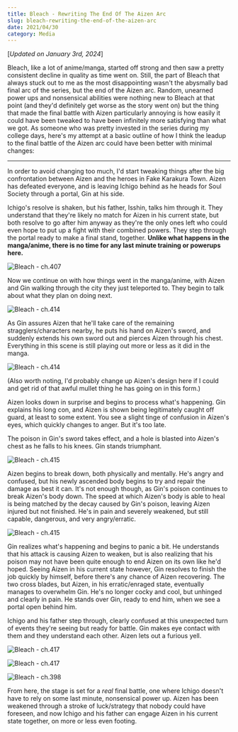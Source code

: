 ```yaml
---
title: Bleach - Rewriting The End Of The Aizen Arc
slug: bleach-rewriting-the-end-of-the-aizen-arc
date: 2021/04/30
category: Media
---
```


[*Updated on January 3rd, 2024*]

Bleach, like a lot of anime/manga, started off strong and  then saw a pretty consistent decline in quality as time went on. Still, the part of Bleach that always stuck out to me as the most disappointing wasn't the abysmally bad final arc of the series, but the end of the Aizen arc. Random, unearned power ups and nonsensical abilities were nothing new to Bleach at that point (and they'd definitely get worse as the story went on) but the thing that made the final battle with Aizen particularly annoying is how easily it could have been tweaked to have been infinitely more satisfying than what we got. As someone who was pretty invested in the series during my college days, here's my attempt at a basic outline of how I think the leadup to the final battle of the Aizen arc could have been better with minimal changes: 

---

In order to avoid changing too much, I'd start tweaking things after the big confrontation between Aizen and the heroes in Fake Karakura Town. Aizen has defeated everyone, and is leaving Ichigo behind as he heads for Soul Society through a portal, Gin at his side. 

Ichigo's resolve is shaken, but his father, Isshin, talks him through it. They understand that they're likely no match for Aizen in his current state, but both resolve to go after him anyway as they're the only ones left who could even hope to put up a fight with their combined powers. They step through the portal ready to make a final stand, together. **Unlike what happens in the manga/anime, there is no time for any last minute training or powerups here.**

![Bleach - ch.407](./images/bleach1-ch407.png)

Now we continue on with how things went in the manga/anime, with Aizen and Gin walking through the city they just teleported to. They begin to talk about what they plan on doing next. 

![Bleach - ch.414 ](./images/bleach2-ch414.png)

As Gin assures Aizen that he'll take care of the remaining stragglers/characters nearby, he puts his hand on Aizen's sword, and suddenly extends his own sword out and pierces Aizen through his chest. Everything in this scene is still playing out more or less as it did in the manga.

![Bleach - ch.414](./images/bleach3-ch414.png)

(Also worth noting, I'd probably change up Aizen's design here if I could and get rid of that awful mullet thing he has going on in this form.)

Aizen looks down in surprise and begins to process what's happening. Gin explains his long con, and Aizen is shown being legitimately caught off guard, at least to some extent. You see a slight tinge of confusion in Aizen's eyes, which quickly changes to anger. But it's too late. 

The poison in Gin's sword takes effect, and a hole is blasted into Aizen's chest as he falls to his knees. Gin stands triumphant. 

![Bleach - ch.415](./images/bleach4-ch415.png)

Aizen begins to break down, both physically and mentally. He's angry and confused, but his newly ascended body begins to try and repair the damage as best it can. It's not enough though, as Gin's poison continues to break Aizen's body down. The speed at which Aizen's body is able to heal is being matched by the decay caused by Gin's poison, leaving Aizen injured but not finished. He's in pain and severely weakened, but still capable, dangerous, and very angry/erratic. 

![Bleach - ch.415](./images/bleach5-ch415.png)

Gin realizes what's happening and begins to panic a bit. He understands that his attack is causing Aizen to weaken, but is also realizing that his poison may not have been quite enough to end Aizen on its own like he'd hoped. Seeing Aizen in his current state however, Gin resolves to finish the job quickly by himself, before there's any chance of Aizen recovering. The two cross blades, but Aizen, in his erratic/enraged state, eventually manages to overwhelm Gin. He's no longer cocky and cool, but unhinged and clearly in pain. He stands over Gin, ready to end him, when we see a portal open behind him. 

Ichigo and his father step through, clearly confused at this unexpected turn of events they're seeing but ready for battle. Gin makes eye contact with them and they understand each other. Aizen lets out a furious yell. 

![Bleach - ch.417](./images/bleach6-ch417.png)

![Bleach - ch.417](./images/bleach7-ch417.png)

![Bleach - ch.398](./images/bleach8-ch398.png)

From here, the stage is set for a *real* final battle, one where Ichigo doesn't have to rely on some last minute, nonsensical power up. Aizen has been weakened through a stroke of luck/strategy that nobody could have foreseen, and now Ichigo and his father can engage Aizen in his current state together, on more or less even footing.  

